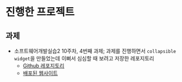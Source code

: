 # 진행한 프로젝트

## 과제

- 소프트웨어개발실습2 10주차, 4번째 과제; 과제를 진행하면서 `collapsible widget`을 만들었는데 이뻐서 심심할 때 보려고 저장한 레포지토리
  - [Github 레포지토리](https://github.com/devcomfort/dsu-react-assignment-ex4)
  - [배포된 웹사이트](https://dsu-react-assignment-ex4.vercel.app/)
